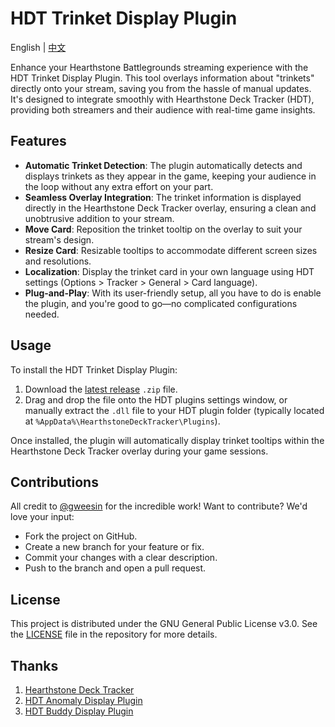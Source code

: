  # HDT Trinket Display Plugin

English | [中文](./README.zh-CN.md)

Enhance your Hearthstone Battlegrounds streaming experience with the HDT Trinket Display Plugin. This tool overlays information about "trinkets" directly onto your stream, saving you from the hassle of manual updates. It's designed to integrate smoothly with Hearthstone Deck Tracker (HDT), providing both streamers and their audience with real-time game insights.

## Features

- **Automatic Trinket Detection**: The plugin automatically detects and displays trinkets as they appear in the game, keeping your audience in the loop without any extra effort on your part.
- **Seamless Overlay Integration**: The trinket information is displayed directly in the Hearthstone Deck Tracker overlay, ensuring a clean and unobtrusive addition to your stream.
- **Move Card**: Reposition the trinket tooltip on the overlay to suit your stream's design.
- **Resize Card**: Resizable tooltips to accommodate different screen sizes and resolutions.
- **Localization**: Display the trinket card in your own language using HDT settings (Options > Tracker > General > Card language).
- **Plug-and-Play**: With its user-friendly setup, all you have to do is enable the plugin, and you're good to go—no complicated configurations needed.


## Usage

To install the HDT Trinket Display Plugin:

1. Download the [latest release](https://github.com/gweesin/HDTTrinketDisplay/releases/latest) `.zip` file.
2. Drag and drop the file onto the HDT plugins settings window, or manually extract the `.dll` file to your HDT plugin folder (typically located at `%AppData%\HearthstoneDeckTracker\Plugins`).

Once installed, the plugin will automatically display trinket tooltips within the Hearthstone Deck Tracker overlay during your game sessions.

## Contributions

All credit to [@gweesin](https://github.com/gweesin) for the incredible work! Want to contribute? We'd love your input:

- Fork the project on GitHub.
- Create a new branch for your feature or fix.
- Commit your changes with a clear description.
- Push to the branch and open a pull request.

## License

This project is distributed under the GNU General Public License v3.0. See the [LICENSE](https://github.com/Mouchoir/HDTTrinketDisplay/blob/main/LICENSE) file in the repository for more details.

## Thanks

1. [Hearthstone Deck Tracker](https://github.com/HearthSim/Hearthstone-Deck-Tracker)
2. [HDT Anomaly Display Plugin](https://github.com/Mouchoir/HDTAnomalyDisplay)
3. [HDT Buddy Display Plugin](https://github.com/Mouchoir/HDTBuddyDisplay)